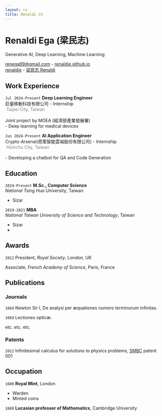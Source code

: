 ```yaml
---
layout: cv
title: Renaldi CV
---
```

# Renaldi Ega (梁民志)
Generative AI, Deep Learning, Machine Learning

<div id="webaddress">
  <a href="renega99@gmail.com"><i class="fa-solid fa-envelope"></i> renega99@gmail.com</a> - 
  <a href="https://renaldie.github.io"><i class="fa-solid fa-house"></i> renaldie.github.io</a><br/>
  <a href="https://github.com/renaldie"><i class="fa-brands fa-github"></i> renaldie</a> - 
  <a href="https://www.linkedin.com/in/ren-e"><i class="fa-brands fa-linkedin"></i> 梁民志 Renaldi</a>
</div>

## Work Experience

`Jul 2024-Present`
**Deep Learning Engineer**<br/>
巨量移動科技有限公司 - Internship<br/>
<i class="fa-solid fa-location-dot"></i><span style="color:#808080">&nbsp;Taipei City, Taiwan</span><br><br>
Joint project by MOEA (經濟部產業發展署)<br>
<span style="margin-left: 0px;">- Deep learning for medical devices</span>

`Jun 2024-Present`
**AI Application Engineer**<br/>
Crypto-Arsenal(奇策智能雲端股份有限公司) - Internship<br/>
<i class="fa-solid fa-location-dot"></i><span style="color:#808080">&nbsp;Hsinchu City, Taiwan</span><br><br>
<span style="margin-left: 0px;">- Developing a chatbot for QA and Code Generation


## Education

`2024-Present`
**M.Sc., Computer Science**<br/>
*National Tsing Hua University*, Taiwan
- Sizar

`2019-2021`
**MBA**<br/>
*National Taiwan University of Science and Technology*, Taiwan
- Sizar
- 


## Awards

`2012`
President, *Royal Society*, London, UK

Associate, *French Academy of Science*, Paris, France



## Publications

<!-- A list is also available [online](http://scholar.google.co.uk/citations?user=LTOTl0YAAAAJ) -->

### Journals

`1669`
Newton Sir I, De analysi per æquationes numero terminorum infinitas. 

`1669`
Lectiones opticæ.

etc. etc. etc.

### Patents

`2012`
Infinitesimal calculus for solutions to physics problems, [SMBC](http://www.techdirt.com/articles/20121011/09312820678/if-patents-had-been-around-time-newton.shtml) patent 001


## Occupation

`1600`
__Royal Mint__, London

- Warden
- Minted coins

`1600`
__Lucasian professor of Mathematics__, Cambridge University



<!-- ### Footer

Last updated: May 2013 -->


